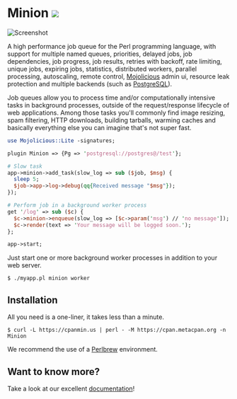 
# Minion [![](https://github.com/mojolicious/minion/workflows/linux/badge.svg)](https://github.com/mojolicious/minion/actions)

![Screenshot](https://raw.github.com/mojolicious/minion/master/examples/admin.png?raw=true)

  A high performance job queue for the Perl programming language, with support for multiple named queues, priorities,
  delayed jobs, job dependencies, job progress, job results, retries with backoff, rate limiting, unique jobs, expiring
  jobs, statistics, distributed workers, parallel processing, autoscaling, remote control,
  [Mojolicious](https://mojolicious.org) admin ui, resource leak protection and multiple backends (such as
  [PostgreSQL](https://www.postgresql.org)).

  Job queues allow you to process time and/or computationally intensive tasks in background processes, outside of the
  request/response lifecycle of web applications. Among those tasks you'll commonly find image resizing, spam filtering,
  HTTP downloads, building tarballs, warming caches and basically everything else you can imagine that's not super fast.

```perl
use Mojolicious::Lite -signatures;

plugin Minion => {Pg => 'postgresql://postgres@/test'};

# Slow task
app->minion->add_task(slow_log => sub ($job, $msg) {
  sleep 5;
  $job->app->log->debug(qq{Received message "$msg"});
});

# Perform job in a background worker process
get '/log' => sub ($c) {
  $c->minion->enqueue(slow_log => [$c->param('msg') // 'no message']);
  $c->render(text => 'Your message will be logged soon.');
};

app->start;
```

  Just start one or more background worker processes in addition to your web server.

    $ ./myapp.pl minion worker

## Installation

  All you need is a one-liner, it takes less than a minute.

    $ curl -L https://cpanmin.us | perl - -M https://cpan.metacpan.org -n Minion

  We recommend the use of a [Perlbrew](http://perlbrew.pl) environment.

## Want to know more?

  Take a look at our excellent
  [documentation](https://mojolicious.org/perldoc/Minion)!

